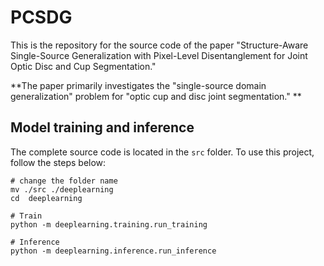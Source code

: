 # PCSDG
This is the repository for the source code of the paper "Structure-Aware Single-Source Generalization with Pixel-Level Disentanglement for Joint Optic Disc and Cup Segmentation."

**The paper primarily investigates the "single-source domain generalization" problem for "optic cup and disc joint segmentation." **

## Model training and inference
The complete source code is located in the `src` folder. To use this project, follow the steps below:
```
# change the folder name
mv ./src ./deeplearning
cd  deeplearning

# Train
python -m deeplearning.training.run_training

# Inference
python -m deeplearning.inference.run_inference
```


